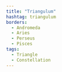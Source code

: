 ```yaml
---
title: "Triangulum"
hashtag: triangulum
borders:
  - Andromeda
  - Aries
  - Perseus
  - Pisces
tags:
  - Triangle
  - Constellation
---
```

